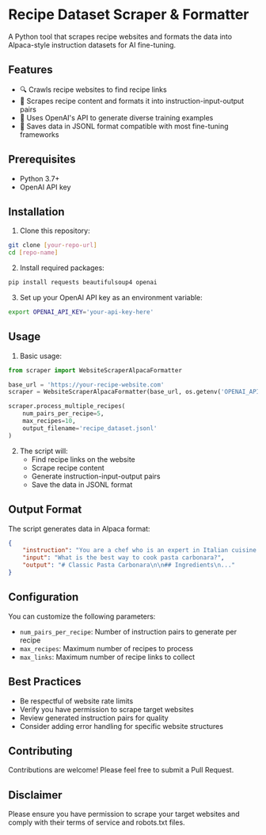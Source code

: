 # Recipe Dataset Scraper & Formatter

A Python tool that scrapes recipe websites and formats the data into Alpaca-style instruction datasets for AI fine-tuning.

## Features

- 🔍 Crawls recipe websites to find recipe links
- 📝 Scrapes recipe content and formats it into instruction-input-output pairs
- 🤖 Uses OpenAI's API to generate diverse training examples
- 💾 Saves data in JSONL format compatible with most fine-tuning frameworks

## Prerequisites

- Python 3.7+
- OpenAI API key

## Installation

1. Clone this repository:
```bash
git clone [your-repo-url]
cd [repo-name]
```

2. Install required packages:
```bash
pip install requests beautifulsoup4 openai
```

3. Set up your OpenAI API key as an environment variable:
```bash
export OPENAI_API_KEY='your-api-key-here'
```

## Usage

1. Basic usage:
```python
from scraper import WebsiteScraperAlpacaFormatter

base_url = 'https://your-recipe-website.com'
scraper = WebsiteScraperAlpacaFormatter(base_url, os.getenv('OPENAI_API_KEY'))

scraper.process_multiple_recipes(
    num_pairs_per_recipe=5,
    max_recipes=10,
    output_filename='recipe_dataset.jsonl'
)
```

2. The script will:
   - Find recipe links on the website
   - Scrape recipe content
   - Generate instruction-input-output pairs
   - Save the data in JSONL format

## Output Format

The script generates data in Alpaca format:
```json
{
    "instruction": "You are a chef who is an expert in Italian cuisine...",
    "input": "What is the best way to cook pasta carbonara?",
    "output": "# Classic Pasta Carbonara\n\n## Ingredients\n..."
}
```

## Configuration

You can customize the following parameters:
- `num_pairs_per_recipe`: Number of instruction pairs to generate per recipe
- `max_recipes`: Maximum number of recipes to process
- `max_links`: Maximum number of recipe links to collect

## Best Practices

- Be respectful of website rate limits
- Verify you have permission to scrape target websites
- Review generated instruction pairs for quality
- Consider adding error handling for specific website structures

## Contributing

Contributions are welcome! Please feel free to submit a Pull Request.

## Disclaimer

Please ensure you have permission to scrape your target websites and comply with their terms of service and robots.txt files.
